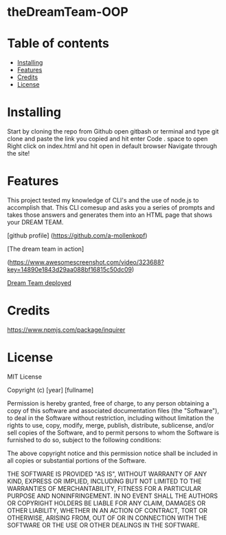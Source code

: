 # theDreamTeam-OOP
# Table of contents

* [Installing](#Installing)
* [Features](#Features)
* [Credits](#Credits)
* [License](#License)

# Installing 

Start by cloning the repo from Github 
open gitbash or terminal and type git clone and paste the link you copied and hit enter
Code . space to open
Right click on index.html and hit open in default browser
Navigate through the site!


# Features

This project tested my knowledge of CLI's and the use of node.js to accomplish that. This CLI comesup and asks you a series of prompts and takes those answers and generates them into an HTML page that shows your DREAM TEAM. 


[github profile] (https://github.com/a-mollenkopf)


[The dream team in action]



(https://www.awesomescreenshot.com/video/323688?key=14890e1843d29aa088bf16815c50dc09)




[Dream Team deployed](dream-team-picture.png)




# Credits
https://www.npmjs.com/package/inquirer

# License

MIT License

Copyright (c) [year] [fullname]

Permission is hereby granted, free of charge, to any person obtaining a copy
of this software and associated documentation files (the "Software"), to deal
in the Software without restriction, including without limitation the rights
to use, copy, modify, merge, publish, distribute, sublicense, and/or sell
copies of the Software, and to permit persons to whom the Software is
furnished to do so, subject to the following conditions:

The above copyright notice and this permission notice shall be included in all
copies or substantial portions of the Software.

THE SOFTWARE IS PROVIDED "AS IS", WITHOUT WARRANTY OF ANY KIND, EXPRESS OR
IMPLIED, INCLUDING BUT NOT LIMITED TO THE WARRANTIES OF MERCHANTABILITY,
FITNESS FOR A PARTICULAR PURPOSE AND NONINFRINGEMENT. IN NO EVENT SHALL THE
AUTHORS OR COPYRIGHT HOLDERS BE LIABLE FOR ANY CLAIM, DAMAGES OR OTHER
LIABILITY, WHETHER IN AN ACTION OF CONTRACT, TORT OR OTHERWISE, ARISING FROM,
OUT OF OR IN CONNECTION WITH THE SOFTWARE OR THE USE OR OTHER DEALINGS IN THE
SOFTWARE.
